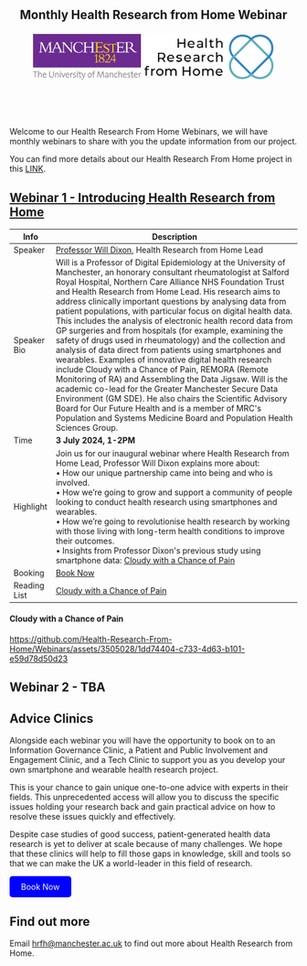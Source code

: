 <!---
Copyright 2024 The Health Research From Home Team at University of Manchester. All rights reserved.

Licensed under the Apache License, Version 2.0 (the "License");
you may not use this file except in compliance with the License.
You may obtain a copy of the License at

    http://www.apache.org/licenses/LICENSE-2.0

Unless required by applicable law or agreed to in writing, software
distributed under the License is distributed on an "AS IS" BASIS,
WITHOUT WARRANTIES OR CONDITIONS OF ANY KIND, either express or implied.
See the License for the specific language governing permissions and
limitations under the License.
-->

<h2 align="center">
    <p>Monthly Health Research from Home Webinar</p>

<p align="center">
  <img alt="Uni Logo" src="Figures/Uni_logo.jpg"  height="80" style="max-width: 100%; display: inline-block;">
  <img alt="HRfH logo" src="Figures/logo.jpg" height="80" style="max-width: 100%; display: inline-block;">
  <br/>
  <br/>
</p>
</h2>

 <br />

Welcome to our Health Research From Home Webinars, we will have monthly webinars to share with you the update information from our project.

You can find more details about our Health Research From Home project in this [LINK](https://github.com/Health-Research-From-Home/HealthResearchFromHome).



## [Webinar 1 - Introducing Health Research from Home](./Webinar_1/) 

| Info | Description |
|-|-|
| Speaker | [Professor Will Dixon](https://www.linkedin.com/in/will-dixon-8686094a/?originalSubdomain=uk), Health Research from Home Lead|
| Speaker Bio| Will is a Professor of Digital Epidemiology at the University of Manchester, an honorary consultant rheumatologist at Salford Royal Hospital, Northern Care Alliance NHS Foundation Trust and Health Research from Home Lead. His research aims to address clinically important questions by analysing data from patient populations, with particular focus on digital health data. This includes the analysis of electronic health record data from GP surgeries and from hospitals (for example, examining the safety of drugs used in rheumatology) and the collection and analysis of data direct from patients using smartphones and wearables. Examples of innovative digital health research include Cloudy with a Chance of Pain, REMORA (Remote Monitoring of RA) and Assembling the Data Jigsaw. Will is the academic co-lead for the Greater Manchester Secure Data Environment (GM SDE). He also chairs the Scientific Advisory Board for Our Future Health and is a member of MRC's Population and Systems Medicine Board and Population Health Sciences Group.|
| Time| **3 July 2024, 1-2PM** |
| Highlight    | Join us for our inaugural webinar where Health Research from Home Lead, Professor Will Dixon explains more about:<br>• How our unique partnership came into being and who is involved.<br>• How we’re going to grow and support a community of people looking to conduct health research using smartphones and wearables.<br>• How we’re going to revolutionise health research by working with those living with long-term health conditions to improve their outcomes.<br>• Insights from Professor Dixon's previous study using smartphone data: [Cloudy with a Chance of Pain](https://www.cloudywithachanceofpain.com/) |
| Booking   | [Book Now](https://zoom.us/webinar/register/WN_Za3BY9KWROGqCdhe7y0Qdw#/registration)|
| Reading List   | [Cloudy with a Chance of Pain](https://www.cloudywithachanceofpain.com/) |

#### Cloudy with a Chance of Pain
https://github.com/Health-Research-From-Home/Webinars/assets/3505028/1dd74404-c733-4d63-b101-e59d78d50d23


## Webinar 2 - TBA


## Advice Clinics
Alongside each webinar you will have the opportunity to book on to an Information Governance Clinic, a Patient and Public Involvement and Engagement Clinic, and a Tech Clinic to support you as you develop your own smartphone and wearable health research project.

This is your chance to gain unique one-to-one advice with experts in their fields. This unprecedented access will allow you to discuss the specific issues holding your research back and gain practical advice on how to resolve these issues quickly and effectively.

Despite case studies of good success, patient-generated health data research is yet to deliver at scale because of many challenges. We hope that these clinics will help to fill those gaps in knowledge, skill and tools so that we can make the UK a world-leader in this field of research.

<a href="https://outlook.office365.com/owa/calendar/HRfHClinics@live.manchester.ac.uk/bookings/" style="background-color: blue; color: white; padding: 10px 20px; text-decoration: none; border-radius: 5px; display: inline-block;">Book Now</a>


## Find out more
Email hrfh@manchester.ac.uk to find out more about Health Research from Home.

